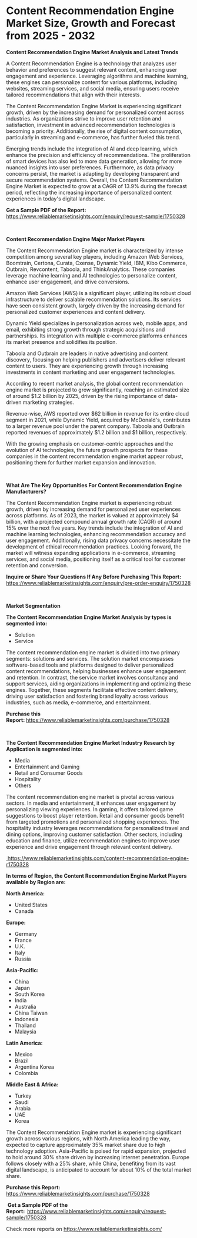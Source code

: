 <p><h1>Content Recommendation Engine Market Size, Growth and Forecast from 2025 - 2032</h1></p><p><strong>Content Recommendation Engine Market Analysis and Latest Trends</strong></p>
<p><p>A Content Recommendation Engine is a technology that analyzes user behavior and preferences to suggest relevant content, enhancing user engagement and experience. Leveraging algorithms and machine learning, these engines can personalize content for various platforms, including websites, streaming services, and social media, ensuring users receive tailored recommendations that align with their interests.</p><p>The Content Recommendation Engine Market is experiencing significant growth, driven by the increasing demand for personalized content across industries. As organizations strive to improve user retention and satisfaction, investment in advanced recommendation technologies is becoming a priority. Additionally, the rise of digital content consumption, particularly in streaming and e-commerce, has further fueled this trend.</p><p>Emerging trends include the integration of AI and deep learning, which enhance the precision and efficiency of recommendations. The proliferation of smart devices has also led to more data generation, allowing for more nuanced insights into user preferences. Furthermore, as data privacy concerns persist, the market is adapting by developing transparent and secure recommendation systems. Overall, the Content Recommendation Engine Market is expected to grow at a CAGR of 13.9% during the forecast period, reflecting the increasing importance of personalized content experiences in today's digital landscape.</p></p>
<p><strong>Get a Sample PDF of the Report:&nbsp;</strong> <a href="https://www.reliablemarketinsights.com/enquiry/request-sample/1750328?utm_campaign=1558&utm_medium=2&utm_source=Github&utm_content=ia&utm_term=15022025&utm_id=content-recommendation-engine">https://www.reliablemarketinsights.com/enquiry/request-sample/1750328</a></p>
<p>&nbsp;</p>
<p><strong>Content Recommendation Engine Major Market Players</strong></p>
<p><p>The Content Recommendation Engine market is characterized by intense competition among several key players, including Amazon Web Services, Boomtrain, Certona, Curata, Cxense, Dynamic Yield, IBM, Kibo Commerce, Outbrain, Revcontent, Taboola, and ThinkAnalytics. These companies leverage machine learning and AI technologies to personalize content, enhance user engagement, and drive conversions.</p><p>Amazon Web Services (AWS) is a significant player, utilizing its robust cloud infrastructure to deliver scalable recommendation solutions. Its services have seen consistent growth, largely driven by the increasing demand for personalized customer experiences and content delivery.</p><p>Dynamic Yield specializes in personalization across web, mobile apps, and email, exhibiting strong growth through strategic acquisitions and partnerships. Its integration with multiple e-commerce platforms enhances its market presence and solidifies its position.</p><p>Taboola and Outbrain are leaders in native advertising and content discovery, focusing on helping publishers and advertisers deliver relevant content to users. They are experiencing growth through increasing investments in content marketing and user engagement technologies.</p><p>According to recent market analysis, the global content recommendation engine market is projected to grow significantly, reaching an estimated size of around $1.2 billion by 2025, driven by the rising importance of data-driven marketing strategies.</p><p>Revenue-wise, AWS reported over $62 billion in revenue for its entire cloud segment in 2021, while Dynamic Yield, acquired by McDonald's, contributes to a larger revenue pool under the parent company. Taboola and Outbrain reported revenues of approximately $1.2 billion and $1 billion, respectively.</p><p>With the growing emphasis on customer-centric approaches and the evolution of AI technologies, the future growth prospects for these companies in the content recommendation engine market appear robust, positioning them for further market expansion and innovation.</p></p>
<p>&nbsp;</p>
<p><strong>What Are The Key Opportunities For Content Recommendation Engine Manufacturers?</strong></p>
<p><p>The Content Recommendation Engine market is experiencing robust growth, driven by increasing demand for personalized user experiences across platforms. As of 2023, the market is valued at approximately $4 billion, with a projected compound annual growth rate (CAGR) of around 15% over the next five years. Key trends include the integration of AI and machine learning technologies, enhancing recommendation accuracy and user engagement. Additionally, rising data privacy concerns necessitate the development of ethical recommendation practices. Looking forward, the market will witness expanding applications in e-commerce, streaming services, and social media, positioning itself as a critical tool for customer retention and conversion.</p></p>
<p><strong>Inquire or Share Your Questions If Any Before Purchasing This Report:</strong> <a href="https://www.reliablemarketinsights.com/enquiry/pre-order-enquiry/1750328?utm_campaign=1558&utm_medium=2&utm_source=Github&utm_content=ia&utm_term=15022025&utm_id=content-recommendation-engine">https://www.reliablemarketinsights.com/enquiry/pre-order-enquiry/1750328</a></p>
<p>&nbsp;</p>
<p><strong>Market Segmentation</strong></p>
<p><strong>The Content Recommendation Engine Market Analysis by types is segmented into:</strong></p>
<p><ul><li>Solution</li><li>Service</li></ul></p>
<p><p>The content recommendation engine market is divided into two primary segments: solutions and services. The solution market encompasses software-based tools and platforms designed to deliver personalized content recommendations, helping businesses enhance user engagement and retention. In contrast, the service market involves consultancy and support services, aiding organizations in implementing and optimizing these engines. Together, these segments facilitate effective content delivery, driving user satisfaction and fostering brand loyalty across various industries, such as media, e-commerce, and entertainment.</p></p>
<p><strong>Purchase this Report:&nbsp;</strong><a href="https://www.reliablemarketinsights.com/purchase/1750328?utm_campaign=1558&utm_medium=2&utm_source=Github&utm_content=ia&utm_term=15022025&utm_id=content-recommendation-engine">https://www.reliablemarketinsights.com/purchase/1750328</a></p>
<p>&nbsp;</p>
<p><strong>The Content Recommendation Engine Market Industry Research by Application is segmented into:</strong></p>
<p><ul><li>Media</li><li>Entertainment and Gaming</li><li>Retail and Consumer Goods</li><li>Hospitality</li><li>Others</li></ul></p>
<p><p>The content recommendation engine market is pivotal across various sectors. In media and entertainment, it enhances user engagement by personalizing viewing experiences. In gaming, it offers tailored game suggestions to boost player retention. Retail and consumer goods benefit from targeted promotions and personalized shopping experiences. The hospitality industry leverages recommendations for personalized travel and dining options, improving customer satisfaction. Other sectors, including education and finance, utilize recommendation engines to improve user experience and drive engagement through relevant content delivery.</p></p>
<p><a href="https://www.reliablemarketinsights.com/content-recommendation-engine-r1750328?utm_campaign=1558&utm_medium=2&utm_source=Github&utm_content=ia&utm_term=15022025&utm_id=content-recommendation-engine">&nbsp;https://www.reliablemarketinsights.com/content-recommendation-engine-r1750328</a></p>
<p><strong>In terms of Region, the Content Recommendation Engine Market Players available by Region are:</strong></p>
<p>
    <p> <strong> North America: </strong>
        <ul>
            <li>United States</li>
            <li>Canada</li>
        </ul>
        </p> 
    <p> <strong> Europe: </strong>
        <ul>
            <li>Germany</li>
            <li>France</li>
            <li>U.K.</li>
            <li>Italy</li>
            <li>Russia</li>
        </ul>
        </p> 
    <p> <strong> Asia-Pacific: </strong>
        <ul>
            <li>China</li>
            <li>Japan</li>
            <li>South Korea</li>
            <li>India</li>
            <li>Australia</li>
            <li>China Taiwan</li>
            <li>Indonesia</li>
            <li>Thailand</li>
            <li>Malaysia</li>
        </ul>
        </p> 
    <p> <strong> Latin America: </strong>
        <ul>
            <li>Mexico</li>
            <li>Brazil</li>
            <li>Argentina Korea</li>
            <li>Colombia</li>
        </ul>
        </p> 
    <p> <strong> Middle East & Africa: </strong>
        <ul>
            <li>Turkey</li>
            <li>Saudi</li>
            <li>Arabia</li>
            <li>UAE</li>
            <li>Korea</li>
        </ul>
    </p>
    </p>
<p><p>The Content Recommendation Engine market is experiencing significant growth across various regions, with North America leading the way, expected to capture approximately 35% market share due to high technology adoption. Asia-Pacific is poised for rapid expansion, projected to hold around 30% share driven by increasing internet penetration. Europe follows closely with a 25% share, while China, benefiting from its vast digital landscape, is anticipated to account for about 10% of the total market share.</p></p>
<p><strong>Purchase this Report: </strong><a href="https://www.reliablemarketinsights.com/purchase/1750328?utm_campaign=1558&utm_medium=2&utm_source=Github&utm_content=ia&utm_term=15022025&utm_id=content-recommendation-engine">https://www.reliablemarketinsights.com/purchase/1750328</a></p>
<p>&nbsp;<strong>Get a Sample PDF of the Report:&nbsp;&nbsp;</strong><a href="https://www.reliablemarketinsights.com/enquiry/request-sample/1750328?utm_campaign=1558&utm_medium=2&utm_source=Github&utm_content=ia&utm_term=15022025&utm_id=content-recommendation-engine">https://www.reliablemarketinsights.com/enquiry/request-sample/1750328</a></p>
<p><strong></strong></p>
<p>Check more reports on <a href="https://www.reliablemarketinsights.com/?utm_campaign=1558&utm_medium=2&utm_source=Github&utm_content=ia&utm_term=15022025&utm_id=content-recommendation-engine">https://www.reliablemarketinsights.com/</a></p>